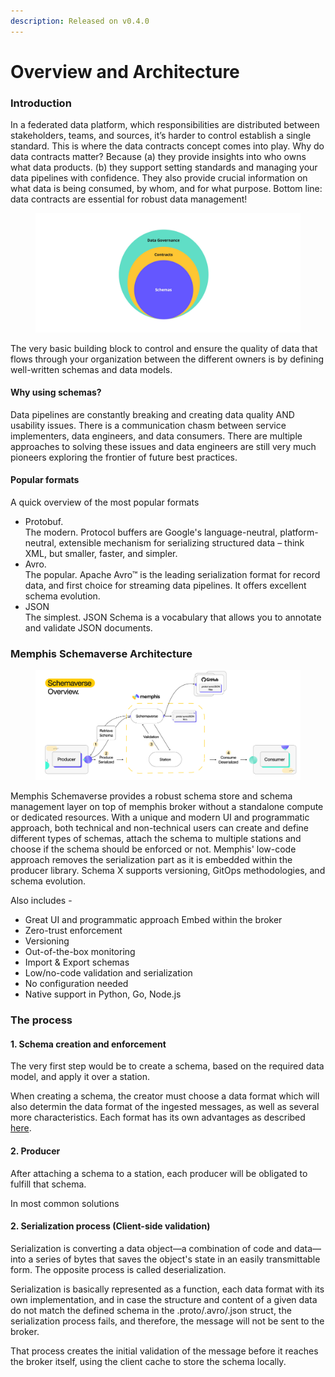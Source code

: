 ```yaml
---
description: Released on v0.4.0
---
```


# Overview and Architecture

### Introduction

In a federated data platform, which responsibilities are distributed between stakeholders, teams, and sources, it’s harder to control establish a single standard. This is where the data contracts concept comes into play. Why do data contracts matter? Because (a) they provide insights into who owns what data products. (b) they support setting standards and managing your data pipelines with confidence. They also provide crucial information on what data is being consumed, by whom, and for what purpose. Bottom line: data contracts are essential for robust data management!

<figure><img src="../../.gitbook/assets/schema 1.jpeg" alt=""><figcaption></figcaption></figure>

The very basic building block to control and ensure the quality of data that flows through your organization between the different owners is by defining well-written schemas and data models.

#### Why using schemas?

Data pipelines are constantly breaking and creating data quality AND usability issues. There is a communication chasm between service implementers, data engineers, and data consumers. There are multiple approaches to solving these issues and data engineers are still very much pioneers exploring the frontier of future best practices.

#### Popular formats&#x20;

A quick overview of the most popular formats&#x20;

* Protobuf. \
  The modern. Protocol buffers are Google's language-neutral, platform-neutral, extensible mechanism for serializing structured data – think XML, but smaller, faster, and simpler.&#x20;
* Avro. \
  The popular. Apache Avro™ is the leading serialization format for record data, and first choice for streaming data pipelines. It offers excellent schema evolution.&#x20;
* JSON \
  The simplest. JSON Schema is a vocabulary that allows you to annotate and validate JSON documents.

### Memphis Schemaverse Architecture

<figure><img src="../../.gitbook/assets/Schema Management Overview.jpg" alt=""><figcaption></figcaption></figure>

Memphis Schemaverse provides a robust schema store and schema management layer on top of memphis broker without a standalone compute or dedicated resources. With a unique and modern UI and programmatic approach, both technical and non-technical users can create and define different types of schemas, attach the schema to multiple stations and choose if the schema should be enforced or not. Memphis' low-code approach removes the serialization part as it is embedded within the producer library. Schema X supports versioning, GitOps methodologies, and schema evolution.

Also includes -&#x20;

* Great UI and programmatic approach Embed within the broker&#x20;
* Zero-trust enforcement&#x20;
* Versioning&#x20;
* Out-of-the-box monitoring&#x20;
* Import & Export schemas
* Low/no-code validation and serialization&#x20;
* No configuration needed
* Native support in Python, Go, Node.js

### The process

#### 1. Schema creation and enforcement

The very first step would be to create a schema, based on the required data model, and apply it over a station.&#x20;

When creating a schema, the creator must choose a data format which will also determin the data format of the ingested messages, as well as several more characteristics. Each format has its own advantages as described [here](formats.md).

#### 2. Producer

After attaching a schema to a station, each producer will be obligated to fulfill that schema.

In most common solutions&#x20;

#### 2. Serialization process (Client-side validation)

Serialization is converting a data object—a combination of code and data—into a series of bytes that saves the object's state in an easily transmittable form. The opposite process is called deserialization.&#x20;

Serialization is basically represented as a function, each data format with its own implementation, and in case the structure and content of a given data do not match the defined schema in the .proto/.avro/.json struct, the serialization process fails, and therefore, the message will not be sent to the broker.&#x20;

That process creates the initial validation of the message before it reaches the broker itself, using the client cache to store the schema locally.

<figure><img src="https://lh5.googleusercontent.com/9ifhev7freLnIYyD_Y3zmrgZAp9-2Bf8eYsSAps0N_77PblO4eG0LGodJY6C6bBmhCxYDRMocztYK3Sge8WMezMMrZFyODEBOw5YZ2xmB7xqqrkhJcds-f67XqHSXNTydr3PpcI2e09yze32L4h0_kg3CcZAxPepTFtJJ_oStF-myZdomFjy2t7XVxZf" alt=""><figcaption></figcaption></figure>

